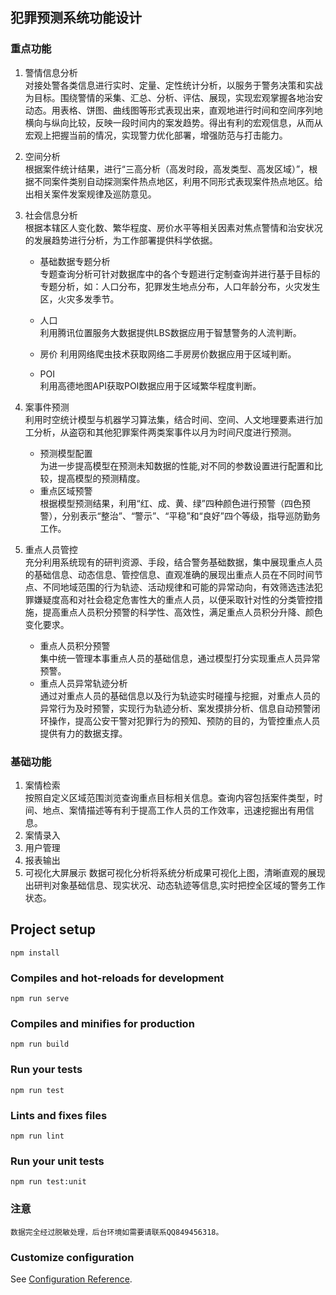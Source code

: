 ## 犯罪预测系统功能设计

### 重点功能 
1. 警情信息分析    
对接处警各类信息进行实时、定量、定性统计分析，以服务于警务决策和实战为目标。围绕警情的采集、汇总、分析、评估、展现，实现宏观掌握各地治安动态。用表格、饼图、曲线图等形式表现出来，直观地进行时间和空间序列地横向与纵向比较，反映一段时间内的案发趋势。得出有利的宏观信息，从而从宏观上把握当前的情况，实现警力优化部署，增强防范与打击能力。
2. 空间分析    
根据案件统计结果，进行“三高分析（高发时段，高发类型、高发区域）”，根据不同案件类别自动探测案件热点地区，利用不同形式表现案件热点地区。给出相关案件发案规律及巡防意见。
3. 社会信息分析  
根据本辖区人变化数、繁华程度、房价水平等相关因素对焦点警情和治安状况的发展趋势进行分析，为工作部署提供科学依据。
    * 基础数据专题分析  
    专题查询分析可针对数据库中的各个专题进行定制查询并进行基于目标的专题分析，如：人口分布，犯罪发生地点分布，人口年龄分布，火灾发生区，火灾多发季节。

    * 人口  
       利用腾讯位置服务大数据提供LBS数据应用于智慧警务的人流判断。
    * 房价
       利用网络爬虫技术获取网络二手房房价数据应用于区域判断。
    * POI   
       利用高德地图API获取POI数据应用于区域繁华程度判断。
4. 案事件预测   
 利用时空统计模型与机器学习算法集，结合时间、空间、人文地理要素进行加工分析，从盗窃和其他犯罪案件两类案事件以月为时间尺度进行预测。
    * 预测模型配置  
    为进一步提高模型在预测未知数据的性能,对不同的参数设置进行配置和比较，提高模型的预测精度。
    * 重点区域预警  
    根据模型预测结果，利用“红、成、黄、绿”四种颜色进行预警（四色预警），分别表示“整治”、“警示”、“平稳”和“良好”四个等级，指导巡防勤务工作。
5. 重点人员管控  
充分利用系统现有的研判资源、手段，结合警务基础数据，集中展现重点人员的基础信息、动态信息、管控信息、直观准确的展现出重点人员在不同时间节点、不同地域范围的行为轨迹、活动规律和可能的异常动向，有效筛选违法犯罪嫌疑度高和对社会稳定危害性大的重点人员，以便采取针对性的分类管控措施，提高重点人员积分预警的科学性、高效性，满足重点人员积分升降、颜色变化要求。

    * 重点人员积分预警  
    集中统一管理本事重点人员的基础信息，通过模型打分实现重点人员异常预警。
    * 重点人员异常轨迹分析  
    通过对重点人员的基础信息以及行为轨迹实时碰撞与挖掘，对重点人员的异常行为及时预警，实现行为轨迹分析、案发摸排分析、信息自动预警闭环操作，提高公安干警对犯罪行为的预知、预防的目的，为管控重点人员提供有力的数据支撑。

### 基础功能
1. 案情检索  
按照自定义区域范围浏览查询重点目标相关信息。查询内容包括案件类型，时间、地点、案情描述等有利于提高工作人员的工作效率，迅速挖掘出有用信息。
2. 案情录入
3. 用户管理
4. 报表输出
5. 可视化大屏展示
数据可视化分析将系统分析成果可视化上图，清晰直观的展现出研判对象基础信息、现实状况、动态轨迹等信息,实时把控全区域的警务工作状态。

## Project setup
```
npm install
```

### Compiles and hot-reloads for development
```
npm run serve
```

### Compiles and minifies for production
```
npm run build
```

### Run your tests
```
npm run test
```

### Lints and fixes files
```
npm run lint
```

### Run your unit tests
```
npm run test:unit
```
### 注意
```
数据完全经过脱敏处理，后台环境如需要请联系QQ849456318。
```
### Customize configuration
See [Configuration Reference](https://cli.vuejs.org/config/).
